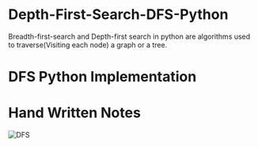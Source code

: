 # Depth-First-Search-DFS-Python
Breadth-first-search and Depth-first search in python are algorithms used to traverse(Visiting each node) a graph or a tree.
# DFS Python Implementation


# Hand Written Notes 





![DFS](https://user-images.githubusercontent.com/78261707/181902896-5c14ad0a-74bf-4efe-9869-6d11923d79ef.jpg)

